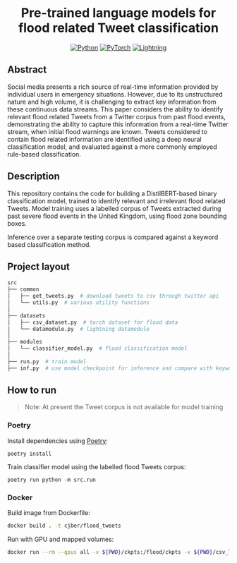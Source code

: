 <div align="center">

# Pre-trained language models for flood related Tweet classification

<a href="https://www.python.org"><img alt="Python" src="https://img.shields.io/badge/python%20-%2314354C.svg?&style=for-the-badge&logo=python&logoColor=white"/></a>
<a href="https://pytorch.org/"><img alt="PyTorch" src="https://img.shields.io/badge/PyTorch%20-%23EE4C2C.svg?&style=for-the-badge&logo=PyTorch&logoColor=white"/></a>
<a href="https://pytorchlightning.ai/"><img alt="Lightning" src="https://img.shields.io/badge/-Lightning-blueviolet?style=for-the-badge"></a>

</div>

## Abstract

Social media presents a rich source of real-time information provided by
individual users in emergency situations. However, due to its
unstructured nature and high volume, it is challenging to extract key
information from these continuous data streams. This paper considers the
ability to identify relevant flood related Tweets from a Twitter corpus
from past flood events, demonstrating the ability to capture this
information from a real-time Twitter stream, when initial flood warnings
are known. Tweets considered to contain flood related information are
identified using a deep neural classification model, and evaluated
against a more commonly employed rule-based classification.

## Description

This repository contains the code for building a DistilBERT-based binary
classification model, trained to identify relevant and irrelevant flood
related Tweets. Model training uses a labelled corpus of Tweets
extracted during past severe flood events in the United Kingdom, using
flood zone bounding boxes.

Inference over a separate testing corpus is compared against a keyword
based classification method.

## Project layout

``` bash
src
├── common
│   ├── get_tweets.py  # download tweets to csv through twitter api
│   └── utils.py  # various utility functions
│
├── datasets
│   ├── csv_dataset.py  # torch dataset for flood data
│   └── datamodule.py  # lightning datamodule
│
├── modules
│   └── classifier_model.py  # flood classification model
│
├── run.py  # train model
├── inf.py  # use model checkpoint for inference and compare with keywords
```

## How to run

> Note: At present the Tweet corpus is not available for model training

### Poetry

Install dependencies using [Poetry](https://python-poetry.org/):

``` commandline
poetry install
```

Train classifier model using the labelled flood Tweets corpus:

``` commandline
poetry run python -m src.run
```

### Docker

Build image from Dockerfile:

``` bash
docker build . -t cjber/flood_tweets
```

Run with GPU and mapped volumes:

``` bash
docker run --rm --gpus all -v ${PWD}/ckpts:/flood/ckpts -v ${PWD}/csv_logs:/flood/csv_logs cjber/flood_tweets
```
